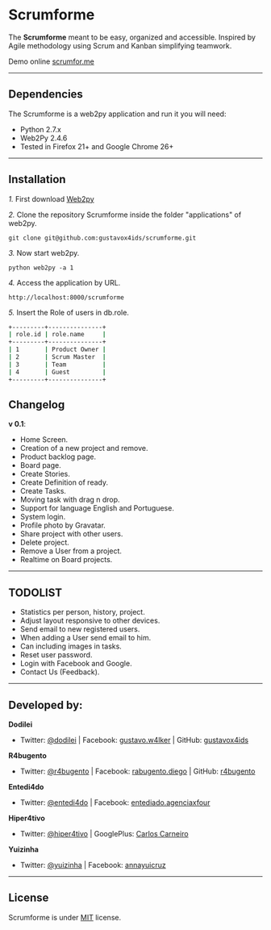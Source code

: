 Scrumforme
============

The **Scrumforme** meant to be easy, organized and accessible.
Inspired by Agile methodology using Scrum and Kanban simplifying teamwork.

Demo online [scrumfor.me](http://scrumfor.me/ "Scrumforme")

---------------------------------------

Dependencies
--------------

The Scrumforme is a web2py application and run it you will need:

- Python 2.7.x
- Web2Py 2.4.6
- Tested in Firefox 21+ and Google Chrome 26+

---------------------------------------

Installation
------------

*1.*  First download [Web2py](https://github.com/web2py/web2py)

*2.*  Clone the repository Scrumforme inside the folder "applications" of web2py.

    git clone git@github.com:gustavox4ids/scrumforme.git

*3.*  Now start web2py.

    python web2py -a 1

*4.*  Access the application by URL.

    http://localhost:8000/scrumforme

*5.*  Insert the Role of users in db.role.

```bash
+---------+---------------+
| role.id | role.name     |
+---------+---------------+
| 1       | Product Owner |
| 2       | Scrum Master  |
| 3       | Team          |
| 4       | Guest         |
+---------+---------------+
```


Changelog
-----------

**v 0.1**:

- Home Screen.
- Creation of a new project and remove.
- Product backlog page.
- Board page.
- Create Stories.
- Create Definition of ready.
- Create Tasks.
- Moving task with drag n drop.
- Support for language English and Portuguese.
- System login.
- Profile photo by Gravatar.
- Share project with other users.
- Delete project.
- Remove a User from a project.
- Realtime on Board projects.

---------------------------------------

TODOLIST
-----------

- Statistics per person, history, project.
- Adjust layout responsive to other devices.
- Send email to new registered users.
- When adding a User send email to him.
- Can including images in tasks.
- Reset user password.
- Login with Facebook and Google.
- Contact Us (Feedback).

---------------------------------------

Developed by:
--------------

**Dodilei**
+ Twitter: [@dodilei](http://twitter.com/dodilei "Twitter") | Facebook: [gustavo.w4lker](http://www.facebook.com/gustavo.w4lker/ "Facebook") | GitHub: [gustavox4ids](http://github.com/gustavox4ids "GitHub")

**R4bugento**
+ Twitter: [@r4bugento](http://twitter.com/r4bugento "Twitter") | Facebook: [rabugento.diego](http://www.facebook.com/rabugento.diego/ "Facebook") | GitHub: [r4bugento](http://github.com/r4bugento "GitHub")

**Entedi4do**
+ Twitter: [@entedi4do](http://twitter.com/entedi4do "Twitter") | Facebook: [entediado.agenciaxfour](http://www.facebook.com/entediado.agenciaxfour/ "Facebook")

**Hiper4tivo**
+ Twitter: [@hiper4tivo](http://twitter.com/hiper4tivo "Twitter") | GooglePlus: [Carlos Carneiro](https://plus.google.com/115893799885160012096/ "GooglePlus")

**Yuizinha**
+ Twitter: [@yuizinha](http://twitter.com/yuizinha "Twitter") | Facebook: [annayuicruz](http://www.facebook.com/annayuicruz/ "Facebook")

---------------------------------------

License
---------------------
Scrumforme is under [MIT](http://www.opensource.org/licenses/mit-license.php/ "MIT license") license.